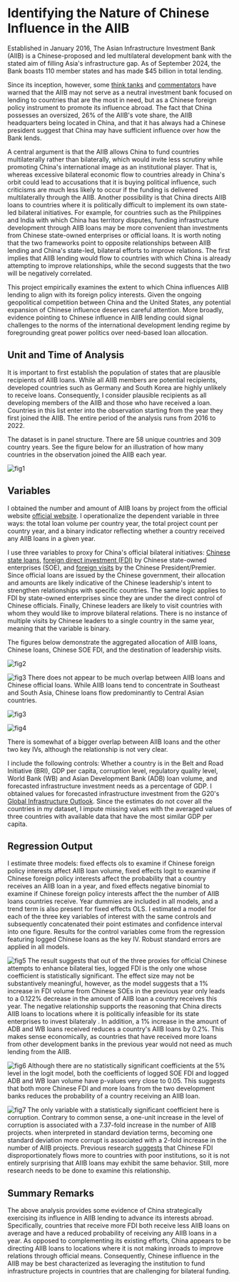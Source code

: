 # Identifying the Nature of Chinese Influence in the AIIB

Established in January 2016, The Asian Infrastructure Investment Bank (AIIB) is a Chinese-proposed and led multilateral development bank with the stated aim of filling Asia's infrastructure gap. As of September 2024, the Bank boasts 110 member states and has made $45 billion in total lending.  

Since its inception, however, some [think tanks](https://www.brookings.edu/wp-content/uploads/2017/04/chinas-emerging-institutional-statecraft.pdf) and [commentators](https://www.csis.org/analysis/what-do-asian-infrastructure-investment-banks-recent-forays-outside-asia-mean) have warned that the AIIB may not serve as a neutral investment bank focused on lending to countries that are the most in need, but as a Chinese foreign policy instrument to promote its influence abroad. The fact that China possesses an oversized, 26% of the AIIB's vote share, the AIIB headquarters being located in China, and that it has always had a Chinese president suggest that China may have sufficient influence over how the Bank lends.  

A central argument is that the AIIB allows China to fund countries multilaterally rather than bilaterally, which would invite less scrutiny while promoting China's international image as an institutional player. That is, whereas excessive bilateral economic flow to countries already in China's orbit could lead to accusations that it is buying political influence, such criticisms are much less likely to occur if the funding is delivered multilaterally through the AIIB. Another possibility is that China directs AIIB loans to countries where it is politically difficult to implement its own state-led bilateral initiatives. For example, for countries such as the Philippines and India with which China has territory disputes, funding infrastructure development through AIIB loans may be more convenient than investments from Chinese state-owned enterprises or official loans. It is worth noting that the two frameworks point to opposite relationships between AIIB lending and China's state-led, bilateral efforts to improve relations. The first implies that AIIB lending would flow to countries with which China is already attempting to improve relationships, while the second suggests that the two will be negatively correlated.

This project empirically examines the extent to which China influences AIIB lending to align with its foreign policy interests. Given the ongoing geopolitical competition between China and the United States, any potential expansion of Chinese influence deserves careful attention. More broadly, evidence pointing to Chinese influence in AIIB lending could signal challenges to the norms of the international development lending regime by foregrounding great power politics over need-based loan allocation.

## Unit and Time of Analysis
It is important to first establish the population of states that are plausible recipients of AIIB loans. While all AIIB members are potential recipients, developed countries such as Germany and South Korea are highly unlikely to receive loans. Consequently, I consider plausible recipients as all developing members of the AIIB and those who have received a loan. Countries in this list enter into the observation starting from the year they first joined the AIIB. The entire period of the analysis runs from 2016 to 2022. 

The dataset is in panel structure. There are 58 unique countries and 309 country years. See the figure below for an illustration of how many countries in the observation joined the AIIB each year. 

![fig1](maps%20and%20graphs/countries_joining.png)

## Variables
I obtained the number and amount of AIIB loans by project from the official website [official website](https://www.aiib.org/en/projects/list/index.html). I operationalize the dependent variable in three ways: the total loan volume per country year, the total project count per country year, and a binary indicator reflecting whether a country received any AIIB loans in a given year.

I use three variables to proxy for China's official bilateral initiatives: [Chinese state loans](https://www.aiddata.org/data/aiddatas-global-chinese-development-finance-dataset-version-3-0), [foreign direct investment (FDI)](https://www.aei.org/china-global-investment-tracker/?ncid=txtlnkusaolp00000618) by Chinese state-owned enterprises (SOE), and [foreign visits](https://link.springer.com/article/10.1007/s11558-022-09459-z#Fn6) by the Chinese President/Premier. Since official loans are issued by the Chinese government, their allocation and amounts are likely indicative of the Chinese leadership's intent to strengthen relationships with specific countries. The same logic applies to FDI by state-owned enterprises since they are under the direct control of Chinese officials. Finally, Chinese leaders are likely to visit countries with whom they would like to improve bilateral relations. There is no instance of multiple visits by Chinese leaders to a single country in the same year, meaning that the variable is binary. 

The figures below demonstrate the aggregated allocation of AIIB loans, Chinese loans, Chinese SOE FDI, and the destination of leadership visits. 

![fig2](maps%20and%20graphs/aiib_loan.png)

![fig3](maps%20and%20graphs/china_loan.png)
There does not appear to be much overlap between AIIB loans and Chinese official loans. While AIIB loans tend to concentrate in Southeast and South Asia, Chinese loans flow predominantly to Central Asian countries.

![fig3](maps%20and%20graphs/china_fdi.png)

![fig4](maps%20and%20graphs/china_visit.png)

There is somewhat of a bigger overlap between AIIB loans and the other two key IVs, although the relationship is not very clear.

I include the following controls: Whether a country is in the Belt and Road Initiative (BRI), GDP per capita, corruption level, regulatory quality level, World Bank (WB) and Asian Development Bank (ADB) loan volume, and forecasted infrastructure investment needs as a percentage of GDP. I obtained values for forecasted infrastructure investment from the G20's [Global Infrastructure Outlook](https://outlook.gihub.org). Since the estimates do not cover all the countries in my dataset, I impute missing values with the averaged values of three countries with available data that have the most similar GDP per capita. 

## Regression Output 
I estimate three models: fixed effects ols to examine if Chinese foreign policy interests affect AIIB loan volume, fixed effects logit to examine if Chinese foreign policy interests affect the probability that a country receives an AIIB loan in a year, and fixed effects negative binomial to examine if Chinese foreign policy interests affect the the number of AIIB loans countries receive. Year dummies are included in all models, and a trend term is also present for fixed effects OLS. I estimated a model for each of the three key variables of interest with the same controls and subsequently concatenated their point estimates and confidence interval into one figure. Results for the control variables come from the regression featuring logged Chinese loans as the key IV. Robust standard errors are applied in all models.

![fig5](Regression%20output/fixed_effects_ols.png)
The result suggests that out of the three proxies for official Chinese attempts to enhance bilateral ties, logged FDI is the only one whose coefficient is statistically significant. The effect size may not be substantively meaningful, however, as the model suggests that a 1% increase in FDI volume from Chinese SOEs in the previous year only leads to a 0.122% decrease in the amount of AIIB loan a country receives this year. The negative relationship supports the reasoning that China directs AIIB loans to locations where it is politically infeasible for its state enterprises to invest bilateraly . In addition, a 1% increase in the amount of ADB and WB loans received reduces a country's AIIB loans by 0.2%. This makes sense economically, as countries that have received more loans from other development banks in the previous year would not need as much lending from the AIIB.

![fig6](Regression%20output/fixed_effects_logit.png)
Although there are no statistically significant coefficients at the 5% level in the logit model, both the coefficients of logged SOE FDI and logged ADB and WB loan volume have p-values very close to 0.05. This suggests that both more Chinese FDI and more loans from the two development banks reduces the probability of a country receiving an AIIB loan.

![fig7](Regression%20output/fixed_effects_nb.png)
The only variable with a statistically significant coefficient here is corruption. Contrary to common sense, a one-unit increase in the level of corruption is associated with a 7.37-fold increase in the number of AIIB projects. when interpreted in standard deviation terms, becoming one standard deviation more corrupt is associated with a 2-fold increase in the number of AIIB projects. Previous research [suggests](https://www.sciencedirect.com/science/article/abs/pii/S109095161000074X) that Chinese FDI disproportionately flows more to countries with poor institutions, so it is not entirely surprising that AIIB loans may exhibit the same behavior. Still, more research needs to be done to examine this relationship. 

## Summary Remarks
The above analysis provides some evidence of China strategically exercising its influence in AIIB lending to advance its interests abroad. Specifically, countries that receive more FDI both receive less AIIB loans on average and have a reduced probability of receiving any AIIB loans in a year. As opposed to complementing its existing efforts, China appears to be directing AIIB loans to locations where it is not making inroads to improve relations through official means. Consequently, Chinese influence in the AIIB may be best characterized as leveraging the institution to fund infrastructure projects in countries that are challenging for bilateral funding.
